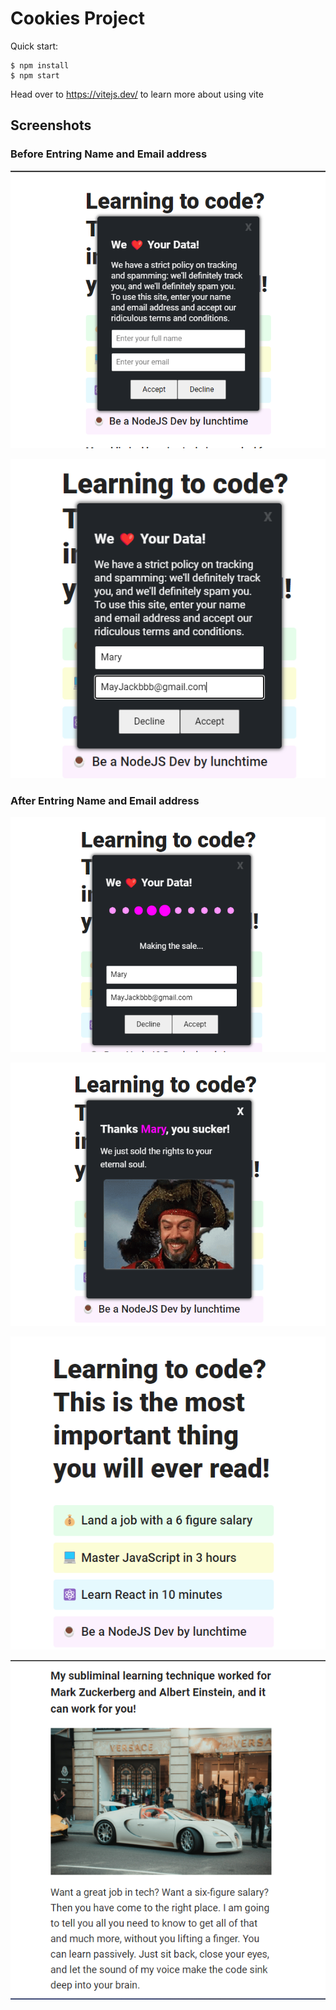 # Cookies Project

Quick start:

```
$ npm install
$ npm start
```

Head over to https://vitejs.dev/ to learn more about using vite

## Screenshots

### Before Entring Name and Email address

![Alt text](Screenshot-01.png)

![Alt text](Screenshot-02.png)

### After Entring Name and Email address

![Alt text](Screenshot-3.png)

![Alt text](Screenshot-4.png)

![Alt text](Screenshot-1.png)

![Alt text](Screenshot-2.png)
